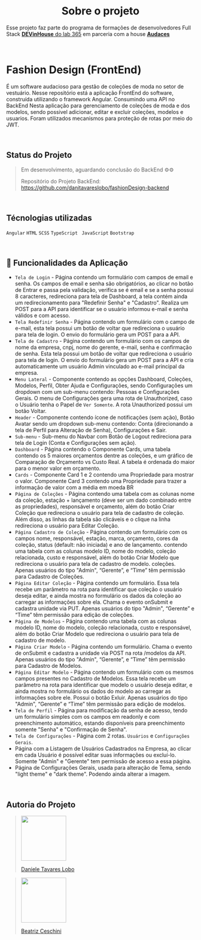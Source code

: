 <h1 align="center"> Sobre o projeto </h1>

Esse projeto faz parte do programa de formações de desenvolvedores Full Stack [**DEVinHouse** do lab 365](https://devinhouse.tech/) em parceria com a house [**Audaces**](https://audaces.com/pt-br)

<br>

# Fashion Design (FrontEnd)

É um software audacioso para gestão de coleções de moda no setor de vestuário. Nesse repositório está a aplicação FrontEnd do software, construída utilizando o framework Angular. Consumindo uma API no BackEnd
Nesta aplicação para gerenciamento de coleções de moda e dos modelos, sendo possivel adicionar, editar e excluir coleções, modelos e usuarios. Foram utilizados mecanismos para proteção de rotas por meio do JWT.

<br>

## Status do Projeto

> Em desenvolvimento, aguardando conclusão do BackEnd ⚙️⚙️
>
> Repositório do Projeto BackEnd: https://github.com/danitavareslobo/fashionDesign-backend



<br>

## Técnologias utilizadas

`Angular` `HTML` `SCSS` `TypeScript` ` JavaScript` `Bootstrap`

<br>

## :hammer: Funcionalidades da Aplicação


- `Tela de Login` - Página contendo um formulário com campos de email e senha. Os campos de email e senha são obrigatórios, ao clicar no botão de Entrar e passa pela validação, verifica se é email e se a senha possui 8 caracteres, redireciona para tela de Dashboard, a tela contém ainda um redirecionamento para "Redefinir Senha" e "Cadastro". Realiza um POST para a API para identificar se o usuário informou e-mail e senha válidos e com acesso.
- `Tela Redefinir Senha` - Página contendo um formulário com o campo de e-mail, esta tela possui um botão de voltar que redireciona o usuário para tela de login. O envio do formulário gera um POST para a API.
- `Tela de Cadastro` - Página contendo um formulário com os campos de nome da empresa, cnpj, nome do gerente, e-mail, senha e confirmação de senha. Esta tela possui um botão de voltar que redireciona o usuário para tela de login. O envio do formulário gera um POST para a API e cria automaticamente um usuário Admin vinculado ao e-mail principal da empresa.
- `Menu Lateral` - Componente contendo as opções Dashboard, Coleções, Modelos, Perfil, Obter Ajuda e Configurações, sendo Configurações um dropdown com um sub-menu contendo: Pessoas e Configurações Gerais. O menu de Configurações gera uma rota de Unauthorized, caso o Usuário tenha o Papel de `Ver Somente`. A rota Unauthorized possui um botão Voltar.
- `Header` - Componente contendo ícone de notificações (sem ação), Botão Avatar sendo um dropdown sub-menu contendo: Conta (direcionando a tela de Perfil para Alteração de Senha), Configurações e Sair.
- `Sub-menu` - Sub-menu do Navbar com Botão de Logout redireciona para tela de Login (Conta e Configurações sem ação).
- `Dashboard` - Página contendo o Componente Cards, uma tabela contendo os 5 maiores orçamentos dentre as coleções, e um gráfico de Comparação de Orçamento vs Custo Real. A tabela é ordenada do maior para o menor valor em orçamento.
- `Cards` - Componente Card 1 e 2 contendo uma Propriedade para mostrar o valor. Componente Card 3 contendo uma Propriedade para trazer a informação de valor com a média em moeda BR
- `Página de Coleções` - Página contendo uma tabela com as colunas nome da coleção, estação + lançamento (deve ser um dado combinado entre as propriedades), responsável e orçamento, além do botão Criar Coleção que redireciona o usuário para tela de cadastro de coleção. Além disso, as linhas da tabela são clicáveis e o clique na linha redireciona o usuário para Editar Coleção.
- `Página Cadastro de Coleção` - Página contendo um formulário com os campos nome, responsável, estação, marca, orçamento, cores da coleção, status (default: não iniciada) e ano de lançamento. contendo uma tabela com as colunas modelo ID, nome do modelo, coleção relacionada, custo e responsável, além do botão Criar Modelo que redireciona o usuário para tela de cadastro de modelo. coleções. Apenas usuários do tipo "Admin", “Gerente”, e “Time” têm permissão para Cadastro de Coleções.
- `Página Editar Coleção` - Página contendo um formulário. Essa tela recebe um parâmetro na rota para identificar que coleção o usuário deseja editar, e ainda mostra no formulário os dados da coleção ao carregar as informações sobre ela. Chama o evento onSubmit e cadastra unidade via PUT. Apenas usuários do tipo "Admin", “Gerente” e “Time” têm permissão para edição de coleções.
- `Página de Modelos` - Página contendo uma tabela com as colunas modelo ID, nome do modelo, coleção relacionada, custo e responsável, além do botão Criar Modelo que redireciona o usuário para tela de cadastro de modelo.
- `Página Criar Modelo` - Página contendo um formulário. Chama o  evento de onSubmit e cadastra a unidade via POST na rota /modelos da API. Apenas usuários do tipo "Admin", “Gerente”, e “Time” têm permissão para Cadastro de Modelos.
- `Página Editar Modelo` - Página contendo um formulário com os mesmos campos presentes no Cadastro de Modelos. Essa tela recebe um parâmetro na rota para identificar que modelo o usuário deseja editar, e ainda mostra no formulário os dados do modelo ao carregar as informações sobre ele. Possui o botão Exluir. Apenas usuários do tipo "Admin", “Gerente” e “Time” têm permissão para edição de modelos.
- `Tela de Perfil` - Página para modificação da senha de acesso, tendo um formulário simples com os campos em readonly e com preenchimento automático, estando disponíveis para preenchimento somente "Senha" e "Confirmação de Senha". 
- `Tela de Configurações` - Página com 2 rotas. `Usuários` e `Configurações Gerais`.
- Página com a Listagem de Usuários Cadastrados na Empresa, ao clicar em cada Usuário é possível editar suas informações ou excluí-lo. Somente "Admin" e "Gerente" tem permissão de acesso a essa página.
- Página de Configurações Gerais, usada para alteração de Tema, sendo "light theme" e "dark theme". Podendo ainda alterar a imagem.

<br>

## Autoria do Projeto

<div>

> 
> <a href="https://github.com/danitavareslobo"><img src="https://user-images.githubusercontent.com/107322230/230226213-2a6c2774-cace-453a-b78c-9bd57fe045a5.jpg" width= 120 target="_blank"></a>
<a href="https://github.com/danitavareslobo"> <p >  Daniele Tavares Lobo </p></a>

</div>

<div>

> 
> <a href="https://github.com/TrizCes"><img src="https://github.com/danitavareslobo/fashionDesign-backend/assets/107322230/3686f6ad-6625-4150-8a84-db72552c24e7" width= 120 target="_blank"> </a>
<a href="https://github.com/TrizCes"> <p>Beatriz Ceschini  </p></a>

</div>